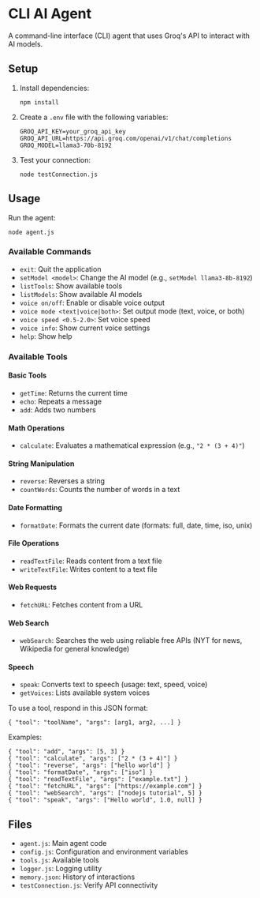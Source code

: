 # CLI AI Agent

A command-line interface (CLI) agent that uses Groq's API to interact with AI models.

## Setup

1. Install dependencies:
   ```
   npm install
   ```

2. Create a `.env` file with the following variables:
   ```
   GROQ_API_KEY=your_groq_api_key
   GROQ_API_URL=https://api.groq.com/openai/v1/chat/completions
   GROQ_MODEL=llama3-70b-8192
   ```

3. Test your connection:
   ```
   node testConnection.js
   ```

## Usage

Run the agent:
```
node agent.js
```

### Available Commands

- `exit`: Quit the application
- `setModel <model>`: Change the AI model (e.g., `setModel llama3-8b-8192`)
- `listTools`: Show available tools
- `listModels`: Show available AI models
- `voice on/off`: Enable or disable voice output
- `voice mode <text|voice|both>`: Set output mode (text, voice, or both)
- `voice speed <0.5-2.0>`: Set voice speed
- `voice info`: Show current voice settings
- `help`: Show help

### Available Tools

#### Basic Tools
- `getTime`: Returns the current time
- `echo`: Repeats a message
- `add`: Adds two numbers

#### Math Operations
- `calculate`: Evaluates a mathematical expression (e.g., `"2 * (3 + 4)"`)

#### String Manipulation
- `reverse`: Reverses a string
- `countWords`: Counts the number of words in a text

#### Date Formatting
- `formatDate`: Formats the current date (formats: full, date, time, iso, unix)

#### File Operations
- `readTextFile`: Reads content from a text file
- `writeTextFile`: Writes content to a text file

#### Web Requests
- `fetchURL`: Fetches content from a URL

#### Web Search
- `webSearch`: Searches the web using reliable free APIs (NYT for news, Wikipedia for general knowledge)

#### Speech
- `speak`: Converts text to speech (usage: text, speed, voice)
- `getVoices`: Lists available system voices

To use a tool, respond in this JSON format:
```
{ "tool": "toolName", "args": [arg1, arg2, ...] }
```

Examples:
```
{ "tool": "add", "args": [5, 3] }
{ "tool": "calculate", "args": ["2 * (3 + 4)"] }
{ "tool": "reverse", "args": ["hello world"] }
{ "tool": "formatDate", "args": ["iso"] }
{ "tool": "readTextFile", "args": ["example.txt"] }
{ "tool": "fetchURL", "args": ["https://example.com"] }
{ "tool": "webSearch", "args": ["nodejs tutorial", 5] }
{ "tool": "speak", "args": ["Hello world", 1.0, null] }
```

## Files

- `agent.js`: Main agent code
- `config.js`: Configuration and environment variables
- `tools.js`: Available tools
- `logger.js`: Logging utility
- `memory.json`: History of interactions
- `testConnection.js`: Verify API connectivity